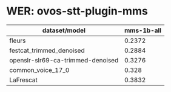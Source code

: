 
# WER: ovos-stt-plugin-mms
|dataset/model|mms-1b-all|
|-|-|
| fleurs | 0.2372 |
| festcat_trimmed_denoised | 0.2884 |
| openslr-slr69-ca-trimmed-denoised | 0.3276 |
| common_voice_17_0 | 0.328 |
| LaFrescat | 0.3832 |
